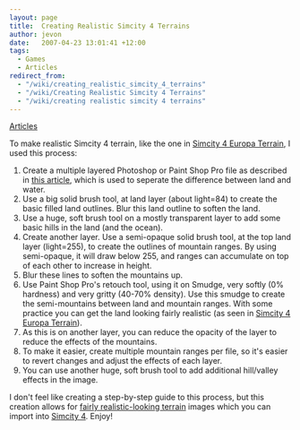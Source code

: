 ```yaml
---
layout: page
title:  Creating Realistic Simcity 4 Terrains
author: jevon
date:   2007-04-23 13:01:41 +12:00
tags:
  - Games
  - Articles
redirect_from:
  - "/wiki/creating_realistic_simcity_4_terrains"
  - "/wiki/Creating Realistic Simcity 4 Terrains"
  - "/wiki/creating realistic simcity 4 terrains"
---
```


[Articles](Articles.md)

To make realistic Simcity 4 terrain, like the one in [Simcity 4 Europa Terrain](Simcity_4_Europa_Terrain.md), I used this process:

1. Create a multiple layered Photoshop or Paint Shop Pro file as described in <a href="http://www.sc4ever.com/knowledge/showarticle.cfm?id=1103">this article</a>, which is used to seperate the difference between land and water.
1. Use a big solid brush tool, at land layer (about light=84) to create the basic filled land outlines. Blur this land outline to soften the land.
1. Use a huge, soft brush tool on a mostly transparent layer to add some basic hills in the land (and the ocean).
1. Create another layer. Use a semi-opaque solid brush tool, at the top land layer (light=255), to create the outlines of mountain ranges. By using semi-opaque, it will draw below 255, and ranges can accumulate on top of each other to increase in height.
1. Blur these lines to soften the mountains up.
1. Use Paint Shop Pro's retouch tool, using it on Smudge, very softly (0% hardness) and very gritty (40-70% density). Use this smudge to create the semi-mountains between land and mountain ranges. With some practice you can get the land looking fairly realistic (as seen in [Simcity 4 Europa Terrain](Simcity_4_Europa_Terrain.md)).
1. As this is on another layer, you can reduce the opacity of the layer to reduce the effects of the mountains.
1. To make it easier, create multiple mountain ranges per file, so it's easier to revert changes and adjust the effects of each layer.
1. You can use another huge, soft brush tool to add additional hill/valley effects in the image. 

I don't feel like creating a step-by-step guide to this process, but this creation allows for [fairly realistic-looking terrain](Simcity_4_Europa_Terrain.md) images which you can import into [Simcity 4](Simcity_4.md). Enjoy!
